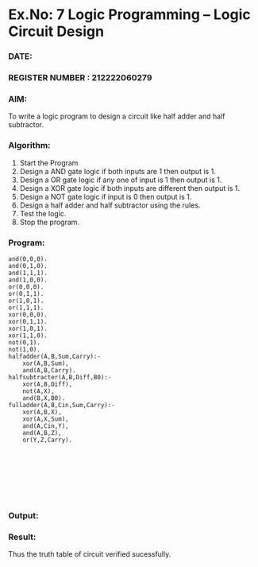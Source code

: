 # Ex.No: 7  Logic Programming –  Logic Circuit Design
### DATE:                                                                            
### REGISTER NUMBER : 212222060279
### AIM: 
To write a logic program to design a circuit like half adder and half subtractor.
###  Algorithm:
1. Start the Program
2. Design a AND gate logic if both inputs are 1 then output is 1.
3. Design a OR gate logic if any one of input is 1 then output is 1.
4. Design a XOR gate logic if both inputs are different then output is 1.
5. Design a NOT gate logic if input is 0 then output is 1.
6. Design a half adder and half subtractor using the rules.
7. Test the logic.
8. Stop the program.

### Program:
```
and(0,0,0).
and(0,1,0).
and(1,1,1).
and(1,0,0).
or(0,0,0).
or(0,1,1).
or(1,0,1).
or(1,1,1).
xor(0,0,0).
xor(0,1,1).
xor(1,0,1).
xor(1,1,0).
not(0,1).
not(1,0).
halfadder(A,B,Sum,Carry):-
    xor(A,B,Sum),
    and(A,B,Carry).
halfsubtracter(A,B,Diff,B0):-
    xor(A,B,Diff),
    not(A,X),
    and(B,X,B0).
fulladder(A,B,Cin,Sum,Carry):-
    xor(A,B,X),
    xor(A,X,Sum),
    and(A,Cin,Y),
    and(A,B,Z),
    or(Y,Z,Carry).









```
### Output:



### Result:
Thus the truth table of circuit verified sucessfully.

